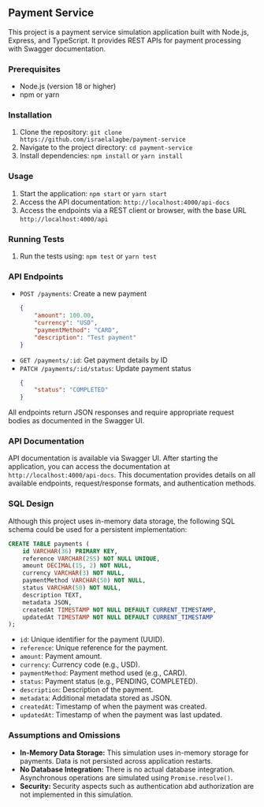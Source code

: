 ## Payment Service

This project is a payment service simulation application built with Node.js, Express, and TypeScript. It provides REST APIs for payment processing with Swagger documentation.

### Prerequisites

*   Node.js (version 18 or higher)
*   npm or yarn

### Installation

1.  Clone the repository: `git clone https://github.com/israelalagbe/payment-service`
2.  Navigate to the project directory: `cd payment-service`
3.  Install dependencies: `npm install` or `yarn install`

### Usage

1.  Start the application: `npm start` or `yarn start`
2.  Access the API documentation: `http://localhost:4000/api-docs`
3.  Access the endpoints via a REST client or browser, with the base URL `http://localhost:4000/api`

### Running Tests

1.  Run the tests using: `npm test` or `yarn test`

### API Endpoints

*   `POST /payments`: Create a new payment
    ```json
    {
        "amount": 100.00,
        "currency": "USD",
        "paymentMethod": "CARD",
        "description": "Test payment"
    }
    ```
*   `GET /payments/:id`: Get payment details by ID
*   `PATCH /payments/:id/status`: Update payment status
    ```json
    {
        "status": "COMPLETED"
    }
    ```

All endpoints return JSON responses and require appropriate request bodies as documented in the Swagger UI.

### API Documentation

API documentation is available via Swagger UI. After starting the application, you can access the documentation at `http://localhost:4000/api-docs`. This documentation provides details on all available endpoints, request/response formats, and authentication methods.

### SQL Design

Although this project uses in-memory data storage, the following SQL schema could be used for a persistent implementation:

```sql
CREATE TABLE payments (
    id VARCHAR(36) PRIMARY KEY,
    reference VARCHAR(255) NOT NULL UNIQUE,
    amount DECIMAL(15, 2) NOT NULL,
    currency VARCHAR(3) NOT NULL,
    paymentMethod VARCHAR(50) NOT NULL,
    status VARCHAR(50) NOT NULL,
    description TEXT,
    metadata JSON,
    createdAt TIMESTAMP NOT NULL DEFAULT CURRENT_TIMESTAMP,
    updatedAt TIMESTAMP NOT NULL DEFAULT CURRENT_TIMESTAMP
);
```

*   `id`: Unique identifier for the payment (UUID).
*   `reference`: Unique reference for the payment.
*   `amount`: Payment amount.
*   `currency`: Currency code (e.g., USD).
*   `paymentMethod`: Payment method used (e.g., CARD).
*   `status`: Payment status (e.g., PENDING, COMPLETED).
*   `description`: Description of the payment.
*   `metadata`: Additional metadata stored as JSON.
*   `createdAt`: Timestamp of when the payment was created.
*   `updatedAt`: Timestamp of when the payment was last updated.

### Assumptions and Omissions

*   **In-Memory Data Storage:** This simulation uses in-memory storage for payments. Data is not persisted across application restarts.
*   **No Database Integration:** There is no actual database integration. Asynchronous operations are simulated using `Promise.resolve()`.
*   **Security:** Security aspects such as authentication abd authorization are not implemented in this simulation.

